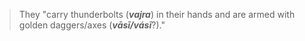 > They "carry thunderbolts (***vajra***) in their hands and are armed with golden daggers/axes (***vāsī/vásī***?)."